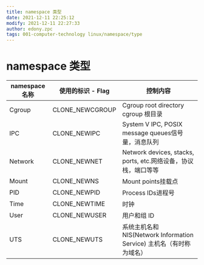 ```yaml
---
title: namespace 类型
date: 2021-12-11 22:25:12
modify: 2021-12-11 22:27:33
author: edony.zpc
tags: 001-computer-technology linux/namespace/type
---
```


# namespace 类型

|namespace名称|使用的标识 - Flag|控制内容|
|-------------|----------------|-----------|
|Cgroup|CLONE_NEWCGROUP|Cgroup root directory cgroup 根目录|
|IPC|CLONE_NEWIPC|System V IPC, POSIX message queues信号量，消息队列|
|Network|CLONE_NEWNET|Network devices, stacks, ports, etc.网络设备，协议栈，端口等等|
|Mount|CLONE_NEWNS|Mount points挂载点|
|PID|CLONE_NEWPID|Process IDs进程号|
|Time|CLONE_NEWTIME|时钟|
|User|CLONE_NEWUSER|用户和组 ID|
|UTS|CLONE_NEWUTS|系统主机名和 NIS(Network Information Service) 主机名（有时称为域名）|
